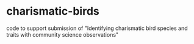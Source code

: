 # charismatic-birds
code to support submission of "Identifying charismatic bird species and traits with community science observations"
